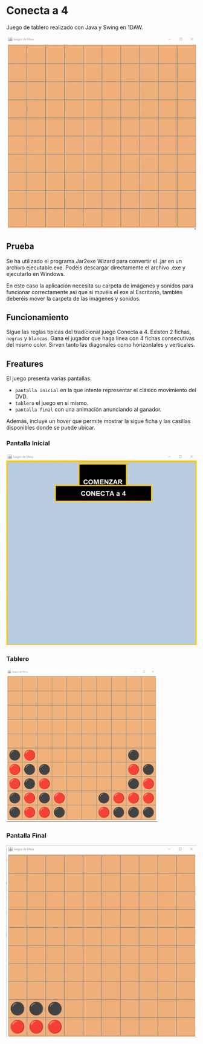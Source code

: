 # Conecta a 4

Juego de tablero realizado con Java y Swing en 1DAW. 

![img](/img/tab.gif)

## Prueba
Se ha utilizado el programa Jar2exe Wizard para convertir el .jar en un archivo ejecutable.exe. Podéis descargar directamente el archivo .exe y ejecutarlo en Windows. 

En este caso la aplicación necesita su carpeta de imágenes  y sonidos para funcionar correctamente asi que si movéis el exe al Escritorio, también deberéis mover la carpeta de las imágenes y sonidos.

## Funcionamiento
Sigue las reglas típicas del tradicional juego Conecta a 4. Existen 2 fichas, ```negras``` y ```blancas```. Gana el jugador que haga línea con 4 fichas consecutivas del mismo color. Sirven tanto las diagonales como horizontales y verticales. 

## Freatures
El juego presenta varias pantallas:
* ```pantalla inicial``` en la que intente representar el clásico movimiento del DVD.
* ```tablero``` el juego en si mismo.
* ```pantalla final``` con una animación anunciando al ganador.

Además, incluye un *hover* que permite mostrar la sigue ficha y las casillas disponibles donde se puede ubicar. 

### Pantalla Inicial

![img1](/img/tab2.gif)

### Tablero

![img2](/img/tab11.png)

### Pantalla Final
 
 ![img3](/img/tab3.gif)
